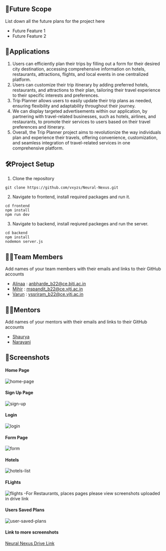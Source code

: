 ## 🔮Future Scope

List down all the future plans for the project here

- Future Feature 1
- Future Feature 2

## 💸Applications

1. Users can efficiently plan their trips by filling out a form for their desired city destination, accessing comprehensive information on hotels, restaurants, attractions, flights, and local events in one centralized platform.
2. Users can customize their trip itinerary by adding preferred hotels, restaurants, and attractions to their plan, tailoring their travel experience to their specific interests and preferences.
3. Trip Planner allows users to easily update their trip plans as needed, ensuring flexibility and adaptability throughout their journey.
4. We can display targeted advertisements within our application, by partnering with travel-related businesses, such as hotels, airlines, and restaurants, to promote their services to users based on their travel preferences and itinerary.
5. Overall, the Trip Planner project aims to revolutionize the way individuals plan and experience their travels, offering convenience, customization, and seamless integration of travel-related services in one comprehensive platform.

## 🛠Project Setup

1. Clone the repository
```
git clone https://github.com/vxyzs/Neural-Nexus.git
```
2. Navigate to frontend, install required packages and run it.
```
cd frontend
npm install
npm run dev
```
3. Navigate to backend, install reqiured packeges and run the server.
```
cd backend
npm install
nodemon server.js
```


## 👨‍💻Team Members

Add names of your team members with their emails and links to their GitHub accounts

- [Alinaa](https://github.com/AlinaaBharde) : anbharde_b22@ce.bjti.ac.in
- [Mihir](https://github.com/MSP20086) : mspandit_b22@ce.vjti.ac.in 
- [Varun](https://github.com/vxyzs) : vssriram_b22@ce.vjti.ac.in

## 👨‍🏫Mentors

Add names of your mentors with their emails and links to their GitHub accounts

- [Shaurya](https://github.com/shauryaswarup) 
- [Narayani](https://github.com/narayanibokde9) 

## 📱Screenshots

#### Home Page
![home-page](https://github.com/vxyzs/Neural-Nexus/assets/129577732/59682b5b-324a-41fc-8f03-e790b97efcdc)
#### Sign Up Page
![sign-up](https://github.com/vxyzs/Neural-Nexus/assets/129577732/c1936aee-8003-4484-80d0-fa41bb4c7f15)
#### Login
![login](https://github.com/vxyzs/Neural-Nexus/assets/129577732/e180ad84-9438-470b-9cbc-1b75d5fa55a8)
#### Form Page
![form](https://github.com/vxyzs/Neural-Nexus/assets/129577732/8f2c0d7a-ff35-48b8-8d3c-8de24fec89e7)
#### Hotels
![hotels-list](https://github.com/vxyzs/Neural-Nexus/assets/129577732/614b94e1-9089-47cf-a3c2-b5051548f931)
#### FLights
![flights](https://github.com/vxyzs/Neural-Nexus/assets/129577732/feffc2fa-0ce1-4876-b94f-7e0cc8c2d426)
-For Restaurants, places pages please view screenshots uploaded in drive link
#### Users Saved Plans
![user-saved-plans](https://github.com/vxyzs/Neural-Nexus/assets/129577732/8fcbfc06-ec93-4a30-9902-372617097b01)


#### Link to more screenshots
[Neural Nexus Drive Link](https://drive.google.com/drive/u/1/folders/1Mr50jWa19P459_gBYpcUDsGNswBmvKpm)

